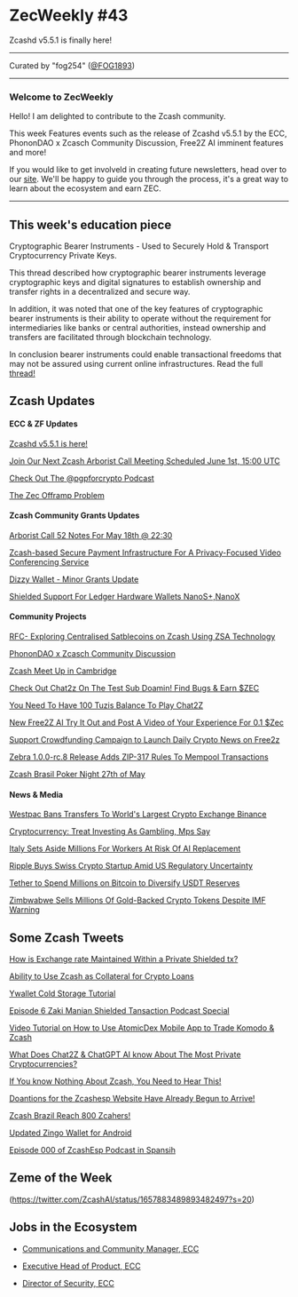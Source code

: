 # ZecWeekly #43

Zcashd v5.5.1 is finally here!

---

Curated by "fog254" ([@FOG1893](https://twitter.com/FOG1893))

---

### Welcome to ZecWeekly

Hello! I am delighted to contribute to the Zcash community.

This week Features events such as the release of Zcashd v5.5.1 by the ECC, PhononDAO x Zcasch Community Discussion, Free2Z AI imminent features and more!

If you would like to get involveld in creating future newsletters, head over to our [site](https://wiki.zechub.xyz/zecweekly-newsletter). We'll be happy to guide you through the process, it's a great way to learn about the ecosystem and earn ZEC.

---

## This week's education piece

Cryptographic Bearer Instruments - Used to Securely Hold & Transport Cryptocurrency Private Keys. 

This thread described how cryptographic bearer instruments leverage cryptographic keys and digital signatures to establish ownership and transfer rights in a decentralized and secure way. 

In addition, it was noted that one of the key features of cryptographic bearer instruments is their ability to operate without the requirement for intermediaries like banks or central authorities, instead ownership and transfers are facilitated through blockchain technology.

In conclusion bearer instruments could enable transactional freedoms that may not be assured using current online infrastructures. Read the full [thread!](https://free2z.com/Sqribbles/zpage/sqribbles-issue-4)

## Zcash Updates


#### ECC & ZF Updates

[Zcashd v5.5.1 is here!](https://github.com/zcash/zcash/releases/tag/v5.5.1)

[Join Our Next Zcash Arborist Call Meeting Scheduled June 1st, 15:00 UTC](https://electriccoin.co/events/list/)

[Check Out The @pgpforcrypto Podcast](https://twitter.com/ElectricCoinCo/status/1659578946780909570?s=20) 

[The Zec Offramp Problem](https://forum.zcashcommunity.com/t/the-zec-offramp-problem/44652)

#### Zcash Community Grants Updates

[Arborist Call 52 Notes For May 18th @ 22:30](https://github.com/ZcashCommunityGrants/arboretum-notes/blob/main/AllArboristCallNotes/Arborist%20Call%2052-Notes.md) 

[Zcash-based Secure Payment Infrastructure For A Privacy-Focused Video Conferencing Service](https://forum.zcashcommunity.com/t/zcash-based-secure-payment-infrastructure-for-a-privacy-focused-video-conferencing-service/44078/19)

[Dizzy Wallet - Minor Grants Update](https://forum.zcashcommunity.com/t/dizzy-wallet-minor-grants-updates/44446/8)

[Shielded Support For Ledger Hardware Wallets NanoS+,NanoX](https://forum.zcashcommunity.com/t/shielded-support-for-ledger-hardware-wallets-nanos-nanox/44113/87)

#### Community Projects

[RFC- Exploring Centralised Satblecoins on Zcash  Using ZSA Technology](https://forum.zcashcommunity.com/t/rfc-exploring-centralised-stablecoins-w-zsas/44635)

[PhononDAO x Zcasch Community Discussion](https://twitter.com/ZecHub/status/1659682392037027841?s=20)

[Zcash Meet Up in Cambridge](https://www.meetup.com/bostonzcash/events/293621573/) 

[Check Out Chat2z On The Test Sub Doamin! Find Bugs & Earn $ZEC](https://twitter.com/free2zcash/status/1658368682056138754?s=20)

[You Need To Have 100 Tuzis Balance To Play Chat2Z](https://twitter.com/free2zcash/status/1658534350605123584?s=20)

[New Free2Z AI Try It Out and Post A Video of Your Experience For 0.1 $Zec](https://twitter.com/free2zcash/status/1658560600170180608?s=20)

[Support Crowdfunding Campaign to Launch Daily Crypto News on Free2z](https://twitter.com/alberdioni8406_/status/1659075294899101697?s=20)

[Zebra 1.0.0-rc.8 Release Adds ZIP-317 Rules To Mempool Transactions](https://github.com/ZcashFoundation/zebra/releases/tag/v1.0.0-rc.8)

[Zcash Brasil Poker Night 27th of May](https://twitter.com/zcashbrazil/status/1658893063664615424?s=20)

#### News & Media

[Westpac Bans Transfers To World's Largest Crypto Exchange Binance](https://www.theguardian.com/business/2023/may/18/westpac-bans-transfers-to-worlds-largest-crypto-exchange-binance)

[Cryptocurrency: Treat Investing As Gambling, Mps Say](https://www.bbc.co.uk/news/technology-65610851)

[Italy Sets Aside Millions For Workers At Risk Of AI Replacement](https://cointelegraph.com/news/italy-sets-aside-millions-for-workers-at-risk-of-ai-replacement)

[Ripple Buys Swiss Crypto Startup Amid US Regulatory Uncertainty](https://www.investopedia.com/ripple-metaco-7499357)

[Tether to Spend Millions on Bitcoin to Diversify USDT Reserves](https://www.investopedia.com/tether-to-buy-bitcoin-7499433)

[Zimbwabwe Sells Millions Of Gold-Backed Crypto Tokens Despite IMF Warning](https://cointelegraph.com/news/zimbabwe-sells-gold-backed-crypto-tokens)

## Some Zcash Tweets

[How is Exchange rate Maintained Within a Private Shielded tx?](https://twitter.com/zksquirrel/status/1659408027152179201?s=20)

[Ability to Use Zcash as Collateral for Crypto Loans](https://twitter.com/GuardaWallet/status/1659506846393049090?t=BscAGmrKjdToqQMel5Y75w&s=19) 

[Ywallet Cold Storage Tutorial](https://twitter.com/zcash_community/status/1659023638475993088?s=20)

[Episode 6 Zaki Manian Shielded Tansaction Podcast Special](https://youtu.be/7UI94ybEkpw)

[Video Tutorial on How to Use AtomicDex Mobile App to Trade Komodo & Zcash](https://twitter.com/AtomicDEX/status/1658871500374458368?s=20)

[What Does Chat2Z & ChatGPT AI know About The Most Private Cryptocurrencies?](https://twitter.com/ZcashRussia/status/1659550182722134016?s=20)

[If You know Nothing About Zcash, You Need to Hear This!](https://twitter.com/CryptoCharged/status/1658940456510824451?s=20)

[Doantions for the Zcashesp Website Have Already Begun to Arrive!](https://twitter.com/gordonesroo/status/1659349988349038592?s=20)

[Zcash Brazil Reach 800 Zcahers!](https://twitter.com/zcashbrazil/status/1659332757854535680?s=20)

[Updated Zingo Wallet for Android](https://twitter.com/robmarn/status/1658129290981003272?s=20)

[Episode 000 of ZcashEsp Podcast in Spansih](https://twitter.com/zcashesp/status/1657199002469777409?s=20)

[]()



[]()



[]()


## Zeme of the Week
(https://twitter.com/ZcashAI/status/1657883489893482497?s=20)

## Jobs in the Ecosystem

- [Communications and Community Manager, ECC](https://apply.workable.com/electric-coin-company/j/0EB27EE759/)

- [Executive Head of Product, ECC](https://apply.workable.com/electric-coin-company/j/6ACEC09B90/)

- [Director of Security, ECC](https://apply.workable.com/electric-coin-company/j/E68A4C20E2/)

